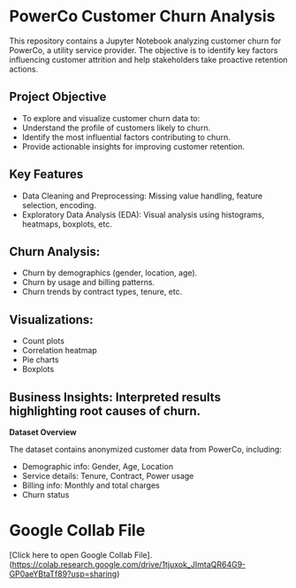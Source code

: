 # PowerCo Customer Churn Analysis
This repository contains a Jupyter Notebook analyzing customer churn for PowerCo, a utility service provider. The objective is to identify key factors influencing customer attrition and help stakeholders take proactive retention actions.

## Project Objective

- To explore and visualize customer churn data to:
- Understand the profile of customers likely to churn.
- Identify the most influential factors contributing to churn.
- Provide actionable insights for improving customer retention.

## Key Features

- Data Cleaning and Preprocessing: Missing value handling, feature selection, encoding.
- Exploratory Data Analysis (EDA): Visual analysis using histograms, heatmaps, boxplots, etc.

## Churn Analysis:

- Churn by demographics (gender, location, age).
- Churn by usage and billing patterns.
- Churn trends by contract types, tenure, etc.

## Visualizations:

- Count plots
- Correlation heatmap
- Pie charts
- Boxplots

## Business Insights: Interpreted results highlighting root causes of churn.

 **Dataset Overview**
 
The dataset contains anonymized customer data from PowerCo, including:

- Demographic info: Gender, Age, Location
- Service details: Tenure, Contract, Power usage
- Billing info: Monthly and total charges
- Churn status

# Google Collab File
[Click here to open Google Collab File].(https://colab.research.google.com/drive/1tjuxok_JImtaQR64G9-GP0aeYBtaTf89?usp=sharing)
